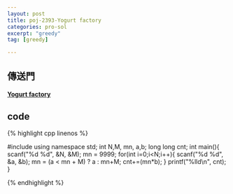 ```yaml
---
layout: post
title: poj-2393-Yogurt factory
categories: pro-sol
excerpt: "greedy"
tag: [greedy]

---
```


## 傳送門

#### [Yogurt factory](http://poj.org/problem?id=2393)

## code

{% highlight cpp linenos %}

#include <iostream>
using namespace std;
int N,M, mn, a,b;
long long cnt;
int main(){
  scanf("%d %d", &N, &M);
  mn = 9999;
  for(int i=0;i<N;i++){
    scanf("%d %d", &a, &b);
    mn = (a < mn + M) ? a : mn+M;
    cnt+=(mn*b);
  }
  printf("%lld\n", cnt);
}

{% endhighlight %}
